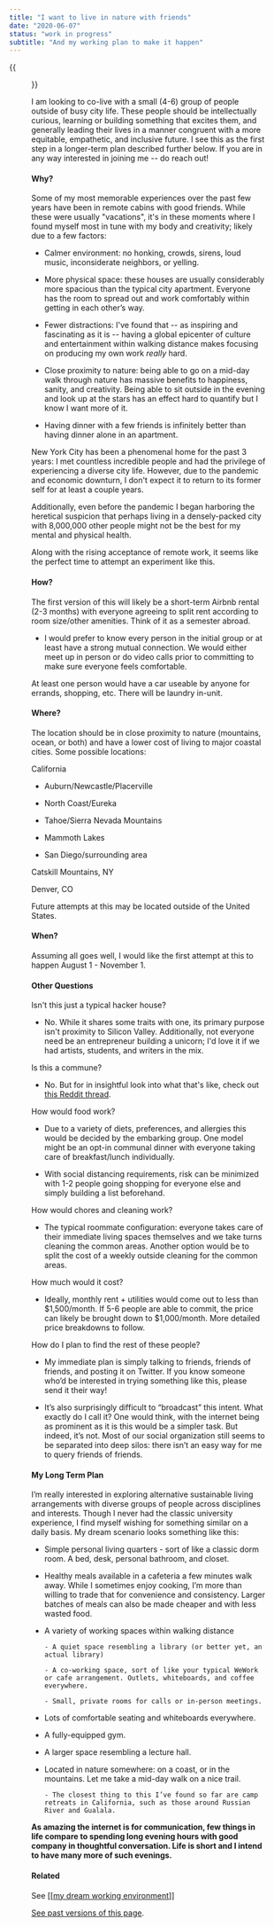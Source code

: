 ```yaml
---
title: "I want to live in nature with friends"
date: "2020-06-07"
status: "work in progress"
subtitle: "And my working plan to make it happen"
---
```




{{<figure src="/VwoXCxAJRV.png">}}

I am looking to co-live with a small (4-6) group of people outside of busy city life. These people should be intellectually curious, learning or building something that excites them, and generally leading their lives in a manner congruent with a more equitable, empathetic, and inclusive future. I see this as the first step in a longer-term plan described further below. If you are in any way interested in joining me -- do reach out!

#### Why?

Some of my most memorable experiences over the past few years have been in remote cabins with good friends. While these were usually "vacations", it's in these moments where I found myself most in tune with my body and creativity; likely due to a few factors:

 - Calmer environment: no honking, crowds, sirens, loud music, inconsiderate neighbors, or yelling. 

 - More physical space: these houses are usually considerably more spacious than the typical city apartment. Everyone has the room to spread out and work comfortably within getting in each other’s way.

 - Fewer distractions: I've found that -- as inspiring and fascinating as it is -- having a global epicenter of culture and entertainment within walking distance makes focusing on producing my own work _really_ hard. 

 - Close proximity to nature: being able to go on a mid-day walk through nature has massive benefits to happiness, sanity, and creativity. Being able to sit outside in the evening and look up at the stars has an effect hard to quantify but I know I want more of it.

 - Having dinner with a few friends is infinitely better than having dinner alone in an apartment.

New York City has been a phenomenal home for the past 3 years: I met countless incredible people and had the privilege of experiencing a diverse city life. However, due to the pandemic and economic downturn, I don't expect it to return to its former self for at least a couple years. 

Additionally, even before the pandemic I began harboring the heretical suspicion that perhaps living in a densely-packed city with 8,000,000 other people might not be the best for my mental and physical health. 

Along with the rising acceptance of remote work, it seems like the perfect time to attempt an experiment like this.

#### How?

The first version of this will likely be a short-term Airbnb rental (2-3 months) with everyone agreeing to split rent according to room size/other amenities. Think of it as a semester abroad. 

 - I would prefer to know every person in the initial group or at least have a strong mutual connection. We would either meet up in person or do video calls prior to committing to make sure everyone feels comfortable.

At least one person would have a car useable by anyone for errands, shopping, etc. There will be laundry in-unit.

#### Where?

The location should be in close proximity to nature (mountains, ocean, or both) and have a lower cost of living to major coastal cities. Some possible locations:

California

 - Auburn/Newcastle/Placerville

 - North Coast/Eureka

 - Tahoe/Sierra Nevada Mountains

 - Mammoth Lakes

 - San Diego/surrounding area

Catskill Mountains, NY

Denver, CO

Future attempts at this may be located outside of the United States.

#### When?

Assuming all goes well, I would like the first attempt at this to happen August 1 - November 1.

#### Other Questions

Isn't this just a typical hacker house?

 - No. While it shares some traits with one, its primary purpose isn't proximity to Silicon Valley. Additionally, not everyone need be an entrepreneur building a unicorn; I'd love it if we had artists, students, and writers in the mix.

Is this a commune? 

 - No. But for in insightful look into what that's like, check out [this Reddit thread](https://www.reddit.com/r/IAmA/comments/fad232/since_1983_i_have_lived_worked_and_raised_a/?utm_source=share&utm_medium=ios_app&utm_name=iossmf).

How would food work?

 - Due to a variety of diets, preferences, and allergies this would be decided by the embarking group. One model might be an opt-in communal dinner with everyone taking care of breakfast/lunch individually.

 - With social distancing requirements, risk can be minimized with 1-2 people going shopping for everyone else and simply building a list beforehand. 

How would chores and cleaning work? 

 - The typical roommate configuration: everyone takes care of their immediate living spaces themselves and we take turns cleaning the common areas. Another option would be to split  the cost of a weekly outside cleaning for the common areas.

How much would it cost? 

 - Ideally, monthly rent + utilities would come out to less than $1,500/month. If 5-6 people are able to commit, the price can likely be brought down to $1,000/month. More detailed price breakdowns to follow.

How do I plan to find the rest of these people?

 - My immediate plan is simply talking to friends, friends of friends, and posting it on Twitter. If you know someone who’d be interested in trying something like this, please send it their way!

 - It’s also surprisingly difficult to “broadcast” this intent. What exactly do I call it? One would think, with the internet being as prominent as it is this would be a simpler task. But indeed, it’s not. Most of our social organization still seems to be separated into deep silos: there isn’t an easy way for me to query friends of friends.

#### My Long Term Plan

I’m really interested in exploring alternative sustainable living arrangements with diverse groups of people across disciplines and interests. Though I never had the classic university experience, I find myself wishing for something similar on a daily basis. My dream scenario looks something like this:

 - Simple personal living quarters - sort of like a classic dorm room. A bed, desk, personal bathroom, and closet. 

 - Healthy meals available in a cafeteria a few minutes walk away. While I sometimes enjoy cooking, I’m more than willing to trade that for convenience and consistency. Larger batches of meals can also be made cheaper and with less wasted food.

 - A variety of working spaces within walking distance

       - A quiet space resembling a library (or better yet, an actual library)

       - A co-working space, sort of like your typical WeWork or cafe arrangement. Outlets, whiteboards, and coffee everywhere.

       - Small, private rooms for calls or in-person meetings. 

 - Lots of comfortable seating and whiteboards everywhere.

 - A fully-equipped gym.

 - A larger space resembling a lecture hall.

 - Located in nature somewhere: on a coast, or in the mountains. Let me take a mid-day walk on a nice trail.

       - The closest thing to this I’ve found so far are camp retreats in California, such as those around Russian River and Gualala.

**As amazing the internet is for communication, few things in life compare to spending long evening hours with good company in thoughtful conversation. Life is short and I intend to have many more of such evenings.**

#### Related

See [[[my dream working environment](/my-dream-working-environment)]]

[See past versions of this page](https://github.com/jborichevskiy/up-and-to-the-right/content/posts/friends-in-nature.md).
